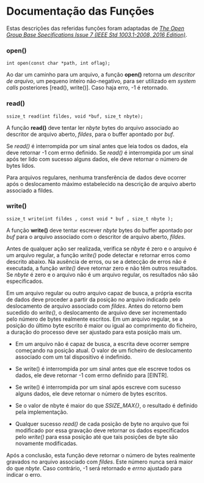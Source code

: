 # Documentação das Funções

Estas descrições das referidas funções foram adaptadas de [*The Open Group Base Specifications Issue 7 (IEEE Std 1003.1-2008, 2016 Edition)*](http://pubs.opengroup.org/onlinepubs/9699919799/).

### open()

```
int open(const char *path, int oflag);
```

Ao dar um caminho para um arquivo, a função **open()** retorna um *descritor de arquivo*, um pequeno inteiro não-negativo, para ser utilizado em *system calls* posteriores [read(), write()]. Caso haja erro, -1 é retornado.

### read()

```
ssize_t read(int fildes, void *buf, size_t nbyte);
```

A função **read()** deve tentar ler *nbyte* bytes do arquivo associado ao descritor de arquivo aberto, *fildes*, para o buffer apontado por *buf*.

Se *read()* é interrompida por um sinal antes que leia todos os dados, ela deve retornar -1 com errno definido.
Se *read()* é interrompida por um sinal após ter lido com sucesso alguns dados, ele deve retornar o número de bytes lidos.

Para arquivos regulares, nenhuma transferência de dados deve ocorrer após o deslocamento máximo estabelecido na descrição de arquivo aberto associado a fildes. 

### write()

```
ssize_t write(int fildes , const void * buf , size_t nbyte );
```

A função **write()** deve tentar escrever *nbyte* bytes do buffer apontado por *buf* para o arquivo associado com o descritor de arquivo aberto, *fildes*.

Antes de qualquer ação ser realizada, verifica se *nbyte* é zero e o arquivo é um arquivo regular, a função *write()* pode detectar e retornar erros como descrito abaixo. Na ausência de erros, ou se a detecção de erros não é executada, a função *write()* deve retornar zero e não têm outros resultados. Se *nbyte* é zero e o arquivo não é um arquivo regular, os resultados não são especificados.

Em um arquivo regular ou outro arquivo capaz de busca, a própria escrita de dados deve proceder a partir da posição no arquivo indicado pelo deslocamento de arquivo associado com *fildes*. Antes do retorno bem sucedido do *write()*, o deslocamento de arquivo deve ser incrementado pelo número de bytes realmente escritos. Em um arquivo regular, se a posição do último byte escrito é maior ou igual ao comprimento do ficheiro, a duração do processo deve ser ajustado para esta posição mais um.

* Em um arquivo não é capaz de busca, a escrita deve ocorrer sempre começando na posição atual. O valor de um ficheiro de deslocamento associado com um tal dispositivo é indefinido.

* Se write() é interrompida por um sinal antes que ele escreve todos os dados, ele deve retornar -1 com errno definido para [EINTR].
* Se write() é interrompida por um sinal após escreve com sucesso alguns dados, ele deve retornar o número de bytes escritos.
* Se o valor de nbyte é maior do que *SSIZE_MAX{}*, o resultado é definido pela implementação.

* Qualquer sucesso *read()* de cada posição de byte no arquivo que foi modificado por essa gravação deve retornar os dados especificados pelo *write()* para essa posição até que tais posições de byte são novamente modificadas.

Após a conclusão, esta função deve retornar o número de bytes realmente gravados no arquivo associado com *fildes*. Este número nunca será maior do que *nbyte*. Caso contrário, -1 será retornado e *errno* ajustado para indicar o erro.